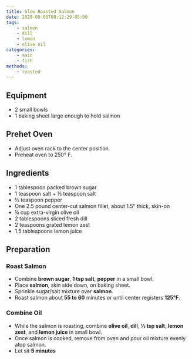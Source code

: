 ```yaml
---
title: Slow Roasted Salmon
date: 2020-09-05T00:12:29-05:00
tags:
    - salmon
    - dill
    - lemon
    - olive oil
categories: 
    - main
    - fish
methods:
    - roasted
---
```


## Equipment

-   2 small bowls
-   1 baking sheet large enough to hold salmon

## Prehet Oven

-   Adjust oven rack to the center position.
-   Preheat oven to 250° F.

## Ingredients

-   1 tablespoon packed brown sugar
-   1 teaspoon salt + ½ teaspoon salt
-   ½ teaspoon pepper
-   One 2.5 pound center-cut salmon fillet, about 1.5" thick, skin-on
-   ¼ cup extra-virgin olive oil
-   2 tablespoons sliced fresh dill
-   2 teaspoons grated lemon zest
-   1.5 tablespoons lemon juice

## Preparation

### Roast Salmon

-   Combine **brown sugar**, **1 tsp salt**, **pepper** in a small bowl.
-   Place **salmon**, skin side down, on baking sheet.
-   Sprinkle sugar/salt mixture over **salmon**.
-   Roast salmon about **55 to 60** minutes or until center registers
    **125°F**.

### Combine Oil

-   While the salmon is roasting, combine **olive oil**, **dill**, **½
    tsp salt**, **lemon zest**, and **lemon juice** in small bowl.
-   Once salmon is cooked, remove from oven and pour oil mixture evenly
    atop salmon.
-   Let sit **5 minutes**

